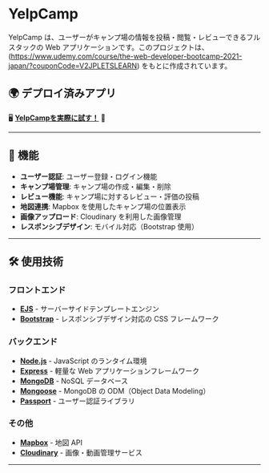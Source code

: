# YelpCamp

YelpCamp は、ユーザーがキャンプ場の情報を投稿・閲覧・レビューできるフルスタックの Web アプリケーションです。このプロジェクトは、(https://www.udemy.com/course/the-web-developer-bootcamp-2021-japan/?couponCode=V2JPLETSLEARN) をもとに作成されています。

## 🌍 **デプロイ済みアプリ**
🖥 **[YelpCampを実際に試す！](https://stormy-cliffs-25489-a42722489c5d.herokuapp.com/)** 🚀  

---

## 📌 **機能**
- **ユーザー認証**: ユーザー登録・ログイン機能
- **キャンプ場管理**: キャンプ場の作成・編集・削除
- **レビュー機能**: キャンプ場に対するレビュー・評価の投稿
- **地図連携**: Mapbox を使用したキャンプ場の位置表示
- **画像アップロード**: Cloudinary を利用した画像管理
- **レスポンシブデザイン**: モバイル対応（Bootstrap 使用）

---

## 🛠 **使用技術**

### **フロントエンド**
- **[EJS](https://ejs.co/)** - サーバーサイドテンプレートエンジン
- **[Bootstrap](https://getbootstrap.com/)** - レスポンシブデザイン対応の CSS フレームワーク

### **バックエンド**
- **[Node.js](https://nodejs.org/)** - JavaScript のランタイム環境
- **[Express](https://expressjs.com/)** - 軽量な Web アプリケーションフレームワーク
- **[MongoDB](https://www.mongodb.com/)** - NoSQL データベース
- **[Mongoose](https://mongoosejs.com/)** - MongoDB の ODM（Object Data Modeling）
- **[Passport](http://www.passportjs.org/)** - ユーザー認証ライブラリ

### **その他**
- **[Mapbox](https://www.mapbox.com/)** - 地図 API
- **[Cloudinary](https://cloudinary.com/)** - 画像・動画管理サービス

---


